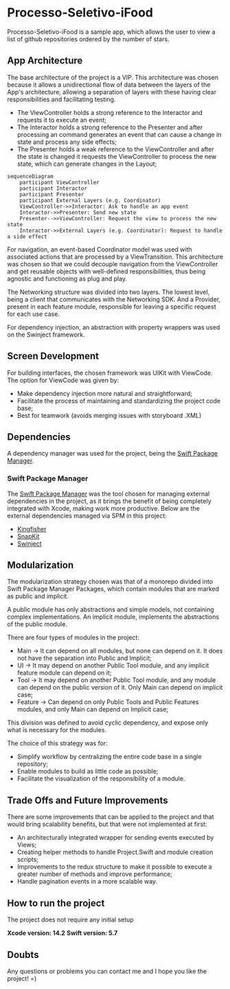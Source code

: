 # Processo-Seletivo-iFood

Processo-Seletivo-iFood is a sample app, which allows the user to view a list of github repositories ordered by the number of stars.

## App Architecture

The base architecture of the project is a VIP. This architecture was chosen because it allows a unidirectional flow of data between the layers of the App's architecture, allowing a separation of layers with these having clear responsibilities and facilitating testing.

* The ViewController holds a strong reference to the Interactor and requests it to execute an event;
* The Interactor holds a strong reference to the Presenter and after processing an command generates an event that can cause a change in state and process any side effects;
* The Presenter holds a weak reference to the ViewController and after the state is changed it requests the ViewController to process the new state, which can generate changes in the Layout;

```mermaid
sequenceDiagram
    participant ViewController
    participant Interactor
    participant Presenter
    participant External Layers (e.g. Coordinator)
    ViewController->>Interactor: Ask to handle an app event
    Interactor->>Presenter: Send new state
    Presenter-->>ViewController: Request the view to process the new state
    Interactor->>External Layers (e.g. Coordinator): Request to handle a side effect
```

For navigation, an event-based Coordinator model was used with associated actions that are processed by a ViewTransition. This architecture was chosen so that we could decouple navigation from the ViewController and get reusable objects with well-defined responsibilities, thus being agnostic and functioning as plug and play.

The Networking structure was divided into two layers. The lowest level, being a client that communicates with the Networking SDK. And a Provider, present in each feature module, responsible for leaving a specific request for each use case.

For dependency injection, an abstraction with property wrappers was used on the Swinject framework.

## Screen Development

For building interfaces, the chosen framework was UIKit with ViewCode. The option for ViewCode was given by:

* Make dependency injection more natural and straightforward;
* Facilitate the process of maintaining and standardizing the project code base;
* Best for teamwork (avoids merging issues with storyboard .XML)

## Dependencies

A dependency manager was used for the project, being the [Swift Package Manager](https://github.com/apple/swift-package-manager).

### Swift Package Manager

The [Swift Package Manager](https://github.com/apple/swift-package-manager) was the tool chosen for managing external dependencies in the project, as it brings the benefit of being completely integrated with Xcode, making work more productive. Below are the external dependencies managed via SPM in this project:

* [Kingfisher](https://github.com/onevcat/Kingfisher.git)
* [SnapKit](https://github.com/SnapKit/SnapKit)
* [Swinject](https://github.com/Swinject/Swinject.git)

## Modularization

The modularization strategy chosen was that of a monorepo divided into Swift Package Manager Packages, which contain modules that are marked as public and implicit.

A public module has only abstractions and simple models, not containing complex implementations. An implicit module, implements the abstractions of the public module.

There are four types of modules in the project:

* Main -> It can depend on all modules, but none can depend on it. It does not have the separation into Public and Implicit;
* UI -> It may depend on another Public Tool module, and any implicit feature module can depend on it;
* Tool -> It may depend on another Public Tool module, and any module can depend on the public version of it. Only Main can depend on implicit case;
* Feature -> Can depend on only Public Tools and Public Features modules, and only Main can depend on Implicit case;

This division was defined to avoid cyclic dependency, and expose only what is necessary for the modules.

The choice of this strategy was for:

* Simplify workflow by centralizing the entire code base in a single repository;
* Enable modules to build as little code as possible;
* Facilitate the visualization of the responsibility of a module.

## Trade Offs and Future Improvements

There are some improvements that can be applied to the project and that would bring scalability benefits, but that were not implemented at first:

* An architecturally integrated wrapper for sending events executed by Views;
* Creating helper methods to handle Project.Swift and module creation scripts;
* Improvements to the redux structure to make it possible to execute a greater number of methods and improve performance;
* Handle pagination events in a more scalable way.

## How to run the project

The project does not require any initial setup

**Xcode version: 14.2**
**Swift version: 5.7**

## Doubts

Any questions or problems you can contact me and I hope you like the project! =)
